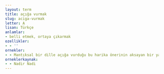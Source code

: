 ```yaml
---
layout: term
title: açığa vurmak
slug: aciga-vurmak
letter: A
lisan: Türkçe
anlamlar:
- belli etmek, ortaya çıkarmak
ozellikler:
- - ''
ornekler:
- - Mantıksal bir dille açığa vurduğu bu harika önerinin aksayan bir yanı vardı.
orneklerkaynak:
- - Nadir Nadi
---
```

